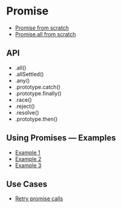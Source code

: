 # Promise

- [Promise from scratch](from-scratch/promise.js)
- [Promise.all from scratch](from-scratch/promiseAll.js)

## API

- .all()
- .allSettled()
- .any()
- .prototype.catch()
- .prototype.finally()
- .race()
- .reject()
- .resolve()
- .prototype.then()

## Using Promises — Examples

- [Example 1](examples/promise1.js)
- [Example 2](examples/promise2.js)
- [Example 3](examples/promise3.js)

## Use Cases

- [Retry promise calls](use-cases/retries.js)
